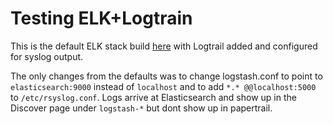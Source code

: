 # Testing ELK+Logtrain

This is the default ELK stack build [here](https://github.com/deviantony/docker-elk) with Logtrail added and configured for syslog output. 

The only changes from the defaults was to change logstash.conf to point to `elasticsearch:9000` instead of `localhost` and to add `*.* @@localhost:5000
` to `/etc/rsyslog.conf`. Logs arrive at Elasticsearch and show up in the Discover page under `logstash-*` but dont show up in papertrail.



